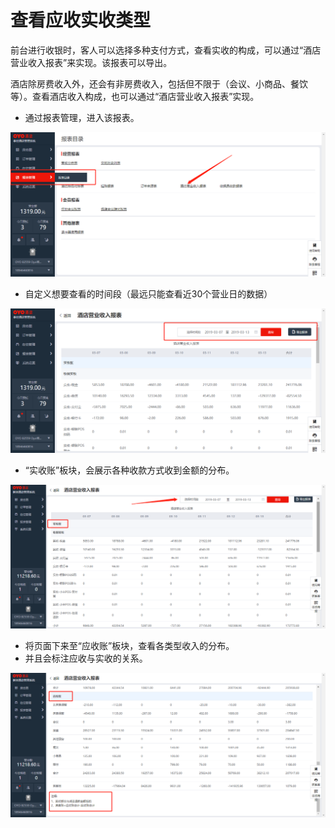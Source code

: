 # 查看应收实收类型

前台进行收银时，客人可以选择多种支付方式，查看实收的构成，可以通过“酒店营业收入报表”来实现。该报表可以导出。

酒店除房费收入外，还会有非房费收入，包括但不限于（会议、小商品、餐饮等）。查看酒店收入构成，也可以通过“酒店营业收入报表”实现。

* 通过报表管理，进入该报表。

![](../../../.gitbook/assets/image%20%28327%29.png)

* 自定义想要查看的时间段（最远只能查看近30个营业日的数据）

![](../../../.gitbook/assets/image%20%28277%29.png)

* “实收账”板块，会展示各种收款方式收到金额的分布。

![](../../../.gitbook/assets/image%20%28353%29.png)

* 将页面下来至“应收账”板块，查看各类型收入的分布。
* 并且会标注应收与实收的关系。

![](../../../.gitbook/assets/image%20%28106%29.png)



